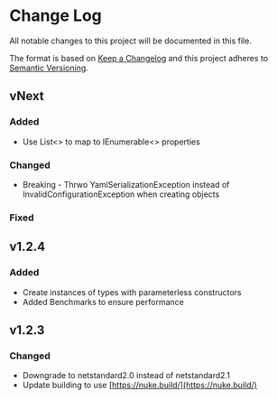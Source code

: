 # Change Log
All notable changes to this project will be documented in this file.
 
The format is based on [Keep a Changelog](http://keepachangelog.com/)
and this project adheres to [Semantic Versioning](http://semver.org/).
 
## vNext
### Added
- Use List<> to map to IEnumerable<> properties
  
### Changed
- Breaking - Thrwo YamlSerializationException instead of InvalidConfigurationException when creating objects
 
### Fixed
 
## v1.2.4
### Added
- Create instances of types with parameterless constructors
- Added Benchmarks to ensure performance
   
## v1.2.3
### Changed  
- Downgrade to netstandard2.0 instead of netstandard2.1
- Update building to use [https://nuke.build/](https://nuke.build/)
